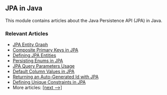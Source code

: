 ## JPA in Java

This module contains articles about the Java Persistence API (JPA) in Java.

### Relevant Articles

- [JPA Entity Graph](https://www.baeldung.com/jpa-entity-graph)
- [Composite Primary Keys in JPA](https://www.baeldung.com/jpa-composite-primary-keys)
- [Defining JPA Entities](https://www.baeldung.com/jpa-entities)
- [Persisting Enums in JPA](https://www.baeldung.com/jpa-persisting-enums-in-jpa)
- [JPA Query Parameters Usage](https://www.baeldung.com/jpa-query-parameters)
- [Default Column Values in JPA](https://www.baeldung.com/jpa-default-column-values)
- [Returning an Auto-Generated Id with JPA](https://www.baeldung.com/jpa-get-auto-generated-id)
- [Defining Unique Constraints in JPA](https://www.baeldung.com/jpa-unique-constraints)
- More articles: [[next -->]](/persistence-modules/java-jpa-2)
